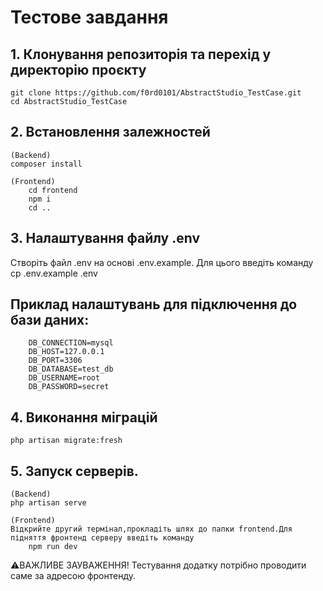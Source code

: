 


# Тестове завдання

## 1. Клонування репозиторія та перехід у директорію проєкту
	git clone https://github.com/f0rd0101/AbstractStudio_TestCase.git
	cd AbstractStudio_TestCase



## 2. Встановлення залежностей
	(Backend)
	composer install

	(Frontend)
        cd frontend 
        npm i 
        cd ..

## 3. Налаштування файлу .env
Створіть файл .env на основі .env.example. Для цього введіть команду
          cp .env.example .env 

## Приклад налаштувань для підключення до бази даних:
		DB_CONNECTION=mysql
		DB_HOST=127.0.0.1
		DB_PORT=3306
		DB_DATABASE=test_db
		DB_USERNAME=root
		DB_PASSWORD=secret

## 4. Виконання міграцій
	php artisan migrate:fresh

## 5. Запуск серверів. 

	(Backend) 
	php artisan serve

	(Frontend)
	Відкрийте другий термінал,прокладіть шлях до папки frontend.Для підняття фронтенд серверу введіть команду  
		npm run dev

⚠️ВАЖЛИВЕ ЗАУВАЖЕННЯ! 
Тестування додатку потрібно проводити саме за адресою фронтенду.
		
 


